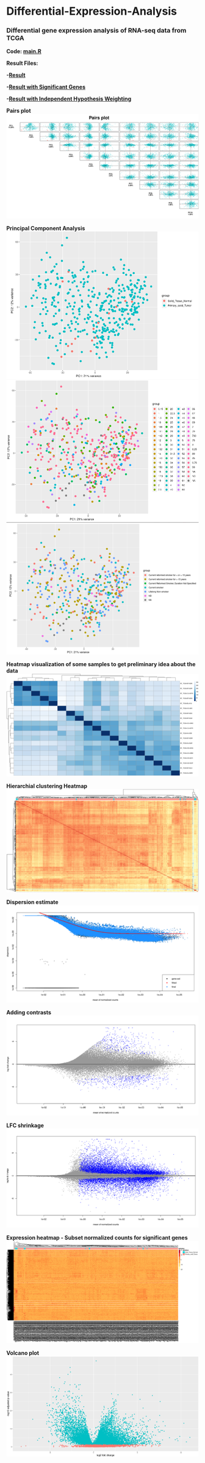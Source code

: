 # Differential-Expression-Analysis
### Differential gene expression analysis of RNA-seq data from TCGA

**Code: [main.R](https://github.com/rushil1904/Differential-Expression-Analysis/blob/main/main.R)**

**Result Files:**

**-[Result](https://github.com/rushil1904/Differential-Expression-Analysis/blob/main/definition_Primary_solid_Tumor_vs_Solid_Tissue_Normal.csv)**

**-[Result with Significant Genes](https://github.com/rushil1904/Differential-Expression-Analysis/blob/main/significant.csv)**

**-[Result with Independent Hypothesis Weighting](https://github.com/rushil1904/Differential-Expression-Analysis/blob/main/IHWdefinition_Primary_solid_Tumor_vs_Solid_Tissue_Normal.csv)**

**Pairs plot**
![](https://github.com/rushil1904/Differential-Expression-Analysis/blob/main/Pairs%20plot.png?raw=true)

**Principal Component Analysis**
![](https://github.com/rushil1904/Differential-Expression-Analysis/blob/main/Principal%20Component%20Analysis(definition).png?raw=true)
![](https://github.com/rushil1904/Differential-Expression-Analysis/blob/main/PCA(Number%20of%20year%20smoked).png?raw=true)
![](https://github.com/rushil1904/Differential-Expression-Analysis/blob/main/PCA(Smoking%20history).png?raw=true)

**Heatmap visualization of some samples to get preliminary idea about the data**
![](https://github.com/rushil1904/Differential-Expression-Analysis/blob/main/Heatmap%20visualization-some%20samples.png?raw=true)

**Hierarchial clustering Heatmap**
![Hierarchial clustering Heatmap](https://github.com/rushil1904/Differential-Expression-Analysis/blob/main/Heatmap%20clustering%20Heamap_edited.png?raw=true)


**Dispersion estimate**
![](https://github.com/rushil1904/Differential-Expression-Analysis/blob/main/Dispersion%20estimates.png?raw=true)

**Adding contrasts**
![](https://github.com/rushil1904/Differential-Expression-Analysis/blob/main/LFC%20contrasts.png?raw=true)

**LFC shrinkage**
![](https://github.com/rushil1904/Differential-Expression-Analysis/blob/main/LFC%20Shrinkage.png?raw=true)

**Expression heatmap - Subset normalized counts for significant genes**
![](https://github.com/rushil1904/Differential-Expression-Analysis/blob/main/Heatmap%20normalized%20counts%20significant%20genes.png?raw=true)

**Volcano plot**
![](https://github.com/rushil1904/Differential-Expression-Analysis/blob/main/Volcano%20plot.png?raw=true)
